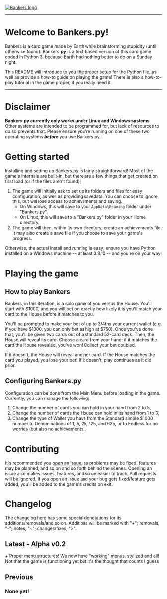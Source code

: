 [![Bankers logo](https://i.imgur.com/aVEdIp2.png)](https://github.com/EarthToAccess/bankers.py)

---

# Welcome to Bankers.py!

Bankers is a card game made by Earth while brainstorming stupidity (until otherwise found). Bankers<b><i>.py</i></b> is a text-based version of this card game coded in Python 3, because Earth had nothing better to do on a Sunday night.

This README will introduce to you the proper setup for the Python file, as well as provide a how-to guide on playing the game! There is also a how-to-play tutorial in the game proper, if you really need it.

---

# Disclaimer

**Bankers.py currently only works under Linux and Windows systems.** Other systems are intended to be programmed for, but lack of resources to do so prevents that. Please ensure you're running on one of these two operating systems ***before*** you use Bankers.py.

# Getting started

Installing and setting up Bankers.py is fairly straightforward! Most of the game's internals are built-in, but there are a few things that get created on first load (or if the files aren't found);

1) The game will initially ask to set up its folders and files for easy configuration, as well as providing savedata. You can choose to ignore this, but will lose access to achievements and saving.
    - On Windows, this will save to your `AppData\Roaming` folder under "Bankers.py".
    - On Linux, this will save to a "Bankers.py" folder in your Home directory.
2) The game will then, within its own directory, create an achievements file. It may also create a save file if you choose to save your game's progress.

Otherwise, the actual install and running is easy; ensure you have Python installed on a Windows machine -- at least 3.8.10 -- and you're on your way!

# Playing the game

## How to play Bankers

Bankers, in this iteration, is a solo game of you versus the House. You'll start with $1000, and you will bet on exactly how likely it is you'll match your card to the House before it matches to you.

You'll be prompted to make your bet of up to 3/4ths your current wallet (e.g. if you have $1000, you can only bet as high at $750). Once you've done that, you'll be given two cards out of a standard 52-card deck. Then, the House will reveal its card. Choose a card from your hand; if it matches the card the House revealed, you've won! Collect your bet doubled. 

If it doesn't, the House will reveal another card. If the House matches the card you played, you lose your bet! If it doesn't, play continues as it did prior.

## Configuring Bankers.py

Configuration can be done from the Main Menu before loading in the game. Currently, you can manage the following;

1) Change the number of cards you can hold in your hand from 2 to 5,
2) Change the number of cards the House can hold in its hand from 1 to 3,
3) Change the type of Wallet you have from the Standard simple $1000 number to Denominations of 1, 5, 25, 125, and 625, or to Endless for no worries (but also no achievements).

# Contributing

It's recommended you [open an issue](https://github.com/EarthToAccess/bankers.py/issues), as problems may be fixed, features may be planned, and so on and so forth behind the scenes. Opening an issue also makes issues, features, and so on easier to track. Pull requests will be ignored; if you open an issue and your bug gets fixed/feature gets added, you'll be added to the game's credits on exit.

# Changelog

The changelog here has some special denotations for its additions/removals/and so on. Additions will be marked with "+"; removals, "-"; notes, "~"; changes/fixes, ">".

## Latest - Alpha v0.2

\+ Proper menu structures! We now have "working" menus, stylized and all! Not that the game is functioning yet but it's the thought that counts I guess

## Previous

### None yet!
